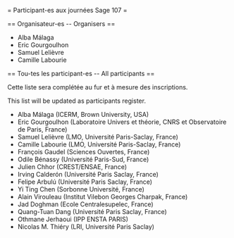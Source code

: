 = Participant-es aux journées Sage 107 =


== Organisateur-es -- Organisers ==

 * Alba Málaga
 * Eric Gourgoulhon
 * Samuel Lelièvre
 * Camille Labourie


== Tou-tes les participant-es -- All participants ==

Cette liste sera complétée au fur et à mesure des inscriptions.

This list will be updated as participants register.

 * Alba Málaga (ICERM, Brown University, USA)
 * Eric Gourgoulhon (Laboratoire Univers et théorie, CNRS et Observatoire de Paris, France)
 * Samuel Lelièvre (LMO, Université Paris-Saclay, France)
 * Camille Labourie (LMO, Université Paris-Saclay, France)
 * François Gaudel (Sciences Ouvertes, France)
 * Odile Bénassy (Université Paris-Sud, France)
 * Julien Chhor (CREST/ENSAE, France)
 * Irving Calderón (Université Paris Saclay, France)
 * Felipe Arbulú (Université Paris Saclay, France)
 * Yi Ting Chen (Sorbonne Université, France)
 * Alain Virouleau (Institut Vilebon Georges Charpak, France)
 * Jad Doghman (Ecole Centralesupelec, France)
 * Quang-Tuan Dang (Université Paris Saclay, France)
 * Othmane Jerhaoui (IPP ENSTA PARIS)
 * Nicolas M. Thiéry (LRI, Université Paris Saclay)
